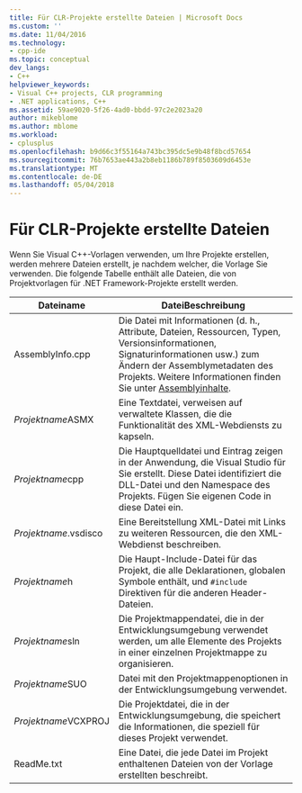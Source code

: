 ```yaml
---
title: Für CLR-Projekte erstellte Dateien | Microsoft Docs
ms.custom: ''
ms.date: 11/04/2016
ms.technology:
- cpp-ide
ms.topic: conceptual
dev_langs:
- C++
helpviewer_keywords:
- Visual C++ projects, CLR programming
- .NET applications, C++
ms.assetid: 59ae9020-5f26-4ad0-bbdd-97c2e2023a20
author: mikeblome
ms.author: mblome
ms.workload:
- cplusplus
ms.openlocfilehash: b9d66c3f55164a743bc395dc5e9b48f8bcd57654
ms.sourcegitcommit: 76b7653ae443a2b8eb1186b789f8503609d6453e
ms.translationtype: MT
ms.contentlocale: de-DE
ms.lasthandoff: 05/04/2018
---
```

# <a name="files-created-for-clr-projects"></a>Für CLR-Projekte erstellte Dateien
Wenn Sie Visual C++-Vorlagen verwenden, um Ihre Projekte erstellen, werden mehrere Dateien erstellt, je nachdem welcher, die Vorlage Sie verwenden. Die folgende Tabelle enthält alle Dateien, die von Projektvorlagen für .NET Framework-Projekte erstellt werden.  
  
|Dateiname|DateiBeschreibung|  
|---------------|----------------------|  
|AssemblyInfo.cpp|Die Datei mit Informationen (d. h., Attribute, Dateien, Ressourcen, Typen, Versionsinformationen, Signaturinformationen usw.) zum Ändern der Assemblymetadaten des Projekts. Weitere Informationen finden Sie unter [Assemblyinhalte](/dotnet/framework/app-domains/assembly-contents).|  
|*Projektname*ASMX|Eine Textdatei, verweisen auf verwaltete Klassen, die die Funktionalität des XML-Webdiensts zu kapseln.|  
|*Projektname*cpp|Die Hauptquelldatei und Eintrag zeigen in der Anwendung, die Visual Studio für Sie erstellt. Diese Datei identifiziert die DLL-Datei und den Namespace des Projekts. Fügen Sie eigenen Code in diese Datei ein.|  
|*Projektname*.vsdisco|Eine Bereitstellung XML-Datei mit Links zu weiteren Ressourcen, die den XML-Webdienst beschreiben.|  
|*Projektname*h|Die Haupt-Include-Datei für das Projekt, die alle Deklarationen, globalen Symbole enthält, und `#include` Direktiven für die anderen Header-Dateien.|  
|*Projektname*sln|Die Projektmappendatei, die in der Entwicklungsumgebung verwendet werden, um alle Elemente des Projekts in einer einzelnen Projektmappe zu organisieren.|  
|*Projektname*SUO|Datei mit den Projektmappenoptionen in der Entwicklungsumgebung verwendet.|  
|*Projektname*VCXPROJ|Die Projektdatei, die in der Entwicklungsumgebung, die speichert die Informationen, die speziell für dieses Projekt verwendet.|  
|ReadMe.txt|Eine Datei, die jede Datei im Projekt enthaltenen Dateien von der Vorlage erstellten beschreibt.|